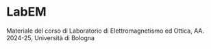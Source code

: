 # LabEM
Materiale del corso di Laboratorio di Elettromagnetismo ed Ottica, AA. 2024-25, Università di Bologna
